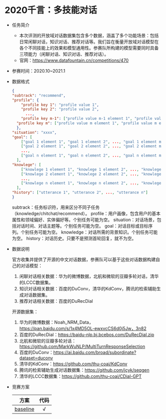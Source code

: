 # 2020千言：多技能对话

* 任务简介
  * 本次评测的开放域对话数据集包含多个数据，涵盖了多个功能场景：包括日常闲聊对话，知识对话、推荐对话等。我们旨在衡量开放域对话模型在各个不同技能上的效果和模型通用性。参赛队所构建的模型需要同时具备三项能力（闲聊对话、知识对话、推荐对话）。
  * 官网：https://www.datafountain.cn/competitions/470
  
* 参赛时间：2020.10~2021.1

* 数据格式

  ```json
  {
  "subtrack": "recommend",
  "profile": {
      "profile key 1": "profile value 1", 
      "profile key 2": "profile value 2", 
     	..., 
      "profile key m-1": ["profile value m-1 element 1", "profile value m-1 element 2", ..., "profile value m-1 element n"],
  	"profile key m": ["profile value m element 1", "profile value m element 2", ..., "profile value m element n"]
  	},
  "situation": "xxxx",
  "goal": [
      ["goal 1 element 1", "goal 1 element 2", ..., "goal 1 element m"], 
      ["goal 2 element 1", "goal 2 element 2", ..., "goal 2 element m"], 
      ..., 
      ["goal n element 1", "goal n element 2", ..., "goal n element m"]
  	],
  "knowlege": [
      ["knowlege 1 element 1", "knowlege 1 element 2", ..., "knowlege 1 element m"], 
      ["knowlege 2 element 1", "knowlege 2 element 2", ..., "knowlege 2 element m"], 
      ..., 
      ["knowlege n element 1", "knowlege n element 2", ..., "knowlege n element m"]
  	],
  "history": ["utterance 1", "utterance 2", ..., "utterance n"]
  }
  ```

  subtrack：任务标识符，用来区分不同子任务（knowledge/chitchat/recommend）。
  profile：用户画像，包含用户的基本属性和领域偏好、实体偏好等。个别任务可能为空。
  situation：对话场景，包括对话时间、对话主题等。个别任务可能为空。
  goal：对话目标或目标序列。个别任务可能为空。
  knowledge：对话所需的背景知识。个别任务可能为空。
  history：对话历史。只要不是预测首轮回复，就不为空。

* 数据说明

  官方收集并提供了开源的中文对话数据，参赛队可以基于这些对话数据构建自己的对话模型：

  1. 闲聊对话相关数据：华为的微博数据，北航和微软的豆瓣多轮对话，清华的LCCC数据集。
  2. 知识对话相关数据：百度的DuConv，清华的KdConv，腾讯的检索辅助生成对话数据集。
  3. 推荐对话相关数据：百度的DuRecDial

  开源数据集：

  1. 华为的微博数据：Noah_NRM_Data，https://pan.baidu.com/s/1x4MD5OL-ewxvcCS6d0j5Jw，3n82
  2. 百度的DuRecDial：https://baidu-nlp.bj.bcebos.com/DuRecDial.zip
  3. 北航和微软的豆瓣多轮对话：https://github.com/MarkWuNLP/MultiTurnResponseSelection
  4. 百度的DuConv：https://ai.baidu.com/broad/subordinate?dataset=duconv
  5. 清华的KdConv：https://github.com/thu-coai/KdConv
  6. 腾讯的检索辅助生成对话数据集：https://github.com/jcyk/seqgen
  7. 清华的LCCC数据集：https://github.com/thu-coai/CDial-GPT

* 竞赛方案

  |                             方案                             | 代码 |
  | :----------------------------------------------------------: | :--: |
  | [baseline](https://github.com/PaddlePaddle/Knover/tree/luge-dialogue/luge-dialogue) |  √   |

  